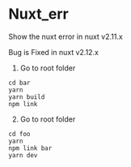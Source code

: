 # Nuxt_err
Show the nuxt error in nuxt v2.11.x

Bug is Fixed in nuxt v2.12.x

1. Go to root folder
```
cd bar
yarn
yarn build
npm link
```

2. Go to root folder
```
cd foo
yarn
npm link bar
yarn dev
```
